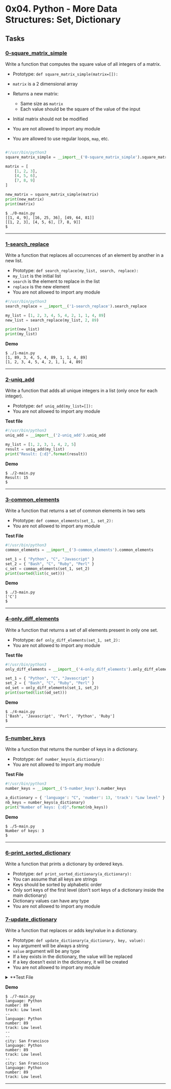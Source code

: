 # 0x04. Python - More Data Structures: Set, Dictionary

## Tasks

### [0-square_matrix_simple](./0-square_matrix_simple.py)

Write a function that computes the square value of all integers of a matrix.


* Prototype: `def square_matrix_simple(matrix=[]):`
* `matrix` is a 2 dimensional array
* Returns a new matrix:

	* Same size as `matrix`
	* Each value should be the square of the value of the input
* Initial matrix should not be modified
* You are not allowed to import any module
* You are allowed to use regular loops, `map`, etc.

```Python

#!/usr/bin/python3
square_matrix_simple = __import__('0-square_matrix_simple').square_matrix_simple

matrix = [
    [1, 2, 3],
    [4, 5, 6],
    [7, 8, 9]
]

new_matrix = square_matrix_simple(matrix)
print(new_matrix)
print(matrix)

```

```
$ ./0-main.py
[[1, 4, 9], [16, 25, 36], [49, 64, 81]]
[[1, 2, 3], [4, 5, 6], [7, 8, 9]]
$
```

---

### [1-search_replace](./1-search_replace.py)

Write a function that replaces all occurrences of an element by another in a new list.

* Prototype: `def search_replace(my_list, search, replace):`
* `my_list` is the initial list
* `search` is the element to replace in the list
* `replace` is the new element
* You are not allowed to import any module

```Python
#!/usr/bin/python3
search_replace = __import__('1-search_replace').search_replace

my_list = [1, 2, 3, 4, 5, 4, 2, 1, 1, 4, 89]
new_list = search_replace(my_list, 2, 89)

print(new_list)
print(my_list)
```

**Demo**
```
$ ./1-main.py
[1, 89, 3, 4, 5, 4, 89, 1, 1, 4, 89]
[1, 2, 3, 4, 5, 4, 2, 1, 1, 4, 89]
```

---

### [2-uniq_add](./2-uniq_add.py)

Write a function that adds all unique integers in a list (only once for each integer).


* Prototype: `def uniq_add(my_list=[]):`
* You are not allowed to import any module

**Test file**
```Python
#!/usr/bin/python3
uniq_add = __import__('2-uniq_add').uniq_add

my_list = [1, 2, 3, 1, 4, 2, 5]
result = uniq_add(my_list)
print("Result: {:d}".format(result))
```

**Demo**
```
$ ./2-main.py
Result: 15
$
```

---

### [3-common_elements](./3-common_elements.py)

Write a function that returns a set of common elements in two sets


* Prototype: `def common_elements(set_1, set_2):`
* You are not allowed to import any module

**Test File**

```Python
#!/usr/bin/python3
common_elements = __import__('3-common_elements').common_elements

set_1 = { "Python", "C", "Javascript" }
set_2 = { "Bash", "C", "Ruby", "Perl" }
c_set = common_elements(set_1, set_2)
print(sorted(list(c_set)))

```

**Demo**

```
$ ./3-main.py
['C']
$
```

---

### [4-only_diff_elements](./4-only_diff_elements.py)

Write a function that returns a set of all elements present in only one set.


* Prototype: `def only_diff_elements(set_1, set_2):`
* You are not allowed to import any module

**Test file**

```Python
#!/usr/bin/python3
only_diff_elements = __import__('4-only_diff_elements').only_diff_elements

set_1 = { "Python", "C", "Javascript" }
set_2 = { "Bash", "C", "Ruby", "Perl" }
od_set = only_diff_elements(set_1, set_2)
print(sorted(list(od_set)))
```

**Demo**

```
$ ./4-main.py
['Bash', 'Javascript', 'Perl', 'Python', 'Ruby']
$
```

---

### [5-number_keys](./5-number_keys.py)

Write a function that returns the number of keys in a dictionary.


* Prototype: `def number_keys(a_dictionary):`
* You are not allowed to import any module

**Test File**

```Python
#!/usr/bin/python3
number_keys = __import__('5-number_keys').number_keys

a_dictionary = { 'language': "C", 'number': 13, 'track': "Low level" }
nb_keys = number_keys(a_dictionary)
print("Number of keys: {:d}".format(nb_keys))
```

**Demo**

```
$ ./5-main.py
Number of keys: 3
$
```

---

### [6-print_sorted_dictionary](./6-print_sorted_dictionary.py)

Write a function that prints a dictionary by ordered keys.


* Prototype: `def print_sorted_dictionary(a_dictionary):`
* You can assume that all keys are strings
* Keys should be sorted by alphabetic order
* Only sort keys of the first level (don’t sort keys of a dictionary inside the main dictionary)
* Dictionary values can have any type
* You are not allowed to import any module


### [7-update_dictionary](./7-update_dictionary.py)

Write a function that replaces or adds key/value in a dictionary.


* Prototype: `def update_dictionary(a_dictionary, key, value):`
* `key` argument will be always a string
* `value` argument will be any type
* If a key exists in the dictionary, the value will be replaced
* If a key doesn’t exist in the dictionary, it will be created
* You are not allowed to import any module

<details>
<summary>**Test File</summary>

```Python

#!/usr/bin/python3
update_dictionary = __import__('7-update_dictionary').update_dictionary
print_sorted_dictionary = __import__('6-print_sorted_dictionary').print_sorted_dictionary

a_dictionary = { 'language': "C", 'number': 89, 'track': "Low level" }
new_dict = update_dictionary(a_dictionary, 'language', "Python")
print_sorted_dictionary(new_dict)
print("--")
print_sorted_dictionary(a_dictionary)

print("--")
print("--")

new_dict = update_dictionary(a_dictionary, 'city', "San Francisco")
print_sorted_dictionary(new_dict)
print("--")
print_sorted_dictionary(a_dictionary)

```

</details>

**Demo**

```
$ ./7-main.py
language: Python
number: 89
track: Low level
--
language: Python
number: 89
track: Low level
--
--
city: San Francisco
language: Python
number: 89
track: Low level
--
city: San Francisco
language: Python
number: 89
track: Low level
```

---


